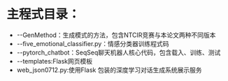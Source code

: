 # 主程式目录：
* --GenMethod：生成模式的方法，包含NTCIR竞赛与本论文两种不同版本
* --five_emotional_classifier.py：情感分类器训练程式码
* --pytorch_chatbot：SeqSeq聊天机器人核心代码，包含载入、训练、测试
* --templates:Flask网页模板
* web_json0712.py:使用Flask 包装的深度学习对话生成系统展示服务
